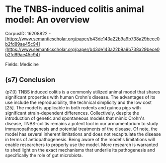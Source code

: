 # The TNBS-induced colitis animal model: An overview

CorpusID: 16208822 - [https://www.semanticscholar.org/paper/b43de143a22b9a9b738a29bece0b2fd89ae45c94](https://www.semanticscholar.org/paper/b43de143a22b9a9b738a29bece0b2fd89ae45c94)

Fields: Medicine

## (s7) Conclusion
(p7.0) TNBS induced colitis is a commonly utilized animal model that shares significant properties with human Crohn's disease. The advantages of its use include the reproducibility, the technical simplicity and the low cost [25]. The model is applicable in both rodents and guinea pigs with significant strain-dependent differences. Collectively, despite the introduction of genetic and spontaneous models that mimic Crohn's disease, TNBS-colitis remains a potent tool in our armamentorium to study immunopathogenesis and potential treatments of the disease. Of note, the model has several inherent limitations and does not recapitulate the disease in terms of aetiopathogenesis. Being aware of the model's limitations will enable researchers to properly use the model. More research is warranted to shed light on the exact mechanisms that underlie its pathogenesis and specifically the role of gut microbiota.
